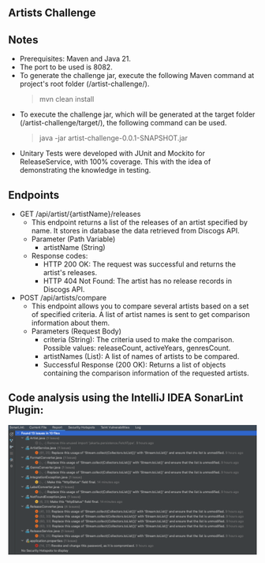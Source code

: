 ## Artists Challenge

## Notes
- Prerequisites: Maven and Java 21.
- The port to be used is 8082.
- To generate the challenge jar, execute the following Maven command at project's root folder (/artist-challenge/).
  > mvn clean install
- To execute the challenge jar, which will be generated at the target folder (/artist-challenge/target/), the following command can be used.
  > java -jar artist-challenge-0.0.1-SNAPSHOT.jar
- Unitary Tests were developed with JUnit and Mockito for ReleaseService, with 100% coverage. This with the idea of demonstrating the knowledge in testing.

## Endpoints
- GET /api/artist/{artistName}/releases
  - This endpoint returns a list of the releases of an artist specified by name. It stores in database the data retrieved from Discogs API.
  - Parameter (Path Variable)
    - artistName (String)
  - Response codes:
    - HTTP 200 OK: The request was successful and returns the artist's releases.
    - HTTP 404 Not Found: The artist has no release records in Discogs API.
- POST /api/artists/compare
  - This endpoint allows you to compare several artists based on a set of specified criteria. A list of artist names is sent to get comparison information about them.
  - Parameters (Request Body)
    - criteria (String): The criteria used to make the comparison. Possible values: releaseCount, activeYears, genresCount.
    - artistNames (List<String>): A list of names of artists to be compared.
    - Successful Response (200 OK): Returns a list of objects containing the comparison information of the requested artists.

## Code analysis using the IntelliJ IDEA SonarLint Plugin:
![img.png](img.png)